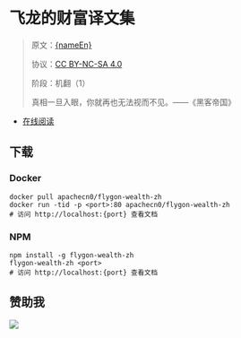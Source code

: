 <!--
    需要填充的占位符：
    
    README.md
    
        飞龙的财富译文集：文档中文名
        {nameEn}：文档英文名
        {urlEn}：文档原始链接
        wealth：域名前缀
        飞龙：负责人名称
        wizardforcel：负责人 Github 用户名
        562826179：负责人 QQ
        flygon-wealth-zh：ApacheCN 的 Github 仓库名称
        flygon-wealth-zh：DockerHub 仓库名称
        flygon-wealth-zh：PYPI 包名称
        flygon-wealth-zh：NPM 包名称
    
    CNAME
    
        wealth：域名前缀

    index.html
    
        飞龙的财富译文集：文档中文名
        #DAA520：显示颜色
        flygon-wealth-zh：ApacheCN 的 Github 仓库名称

    asset/docsify-flygon-footer.js
    
        flygon-wealth-zh：ApacheCN 的 Github 仓库名称
-->

# 飞龙的财富译文集

> 原文：[{nameEn}]({urlEn})
> 
> 协议：[CC BY-NC-SA 4.0](http://creativecommons.org/licenses/by-nc-sa/4.0/)
> 
> 阶段：机翻（1）
> 
> 真相一旦入眼，你就再也无法视而不见。——《黑客帝国》

* [在线阅读](https://wealth.flygon.net)

## 下载

### Docker

```
docker pull apachecn0/flygon-wealth-zh
docker run -tid -p <port>:80 apachecn0/flygon-wealth-zh
# 访问 http://localhost:{port} 查看文档
```

### NPM

```
npm install -g flygon-wealth-zh
flygon-wealth-zh <port>
# 访问 http://localhost:{port} 查看文档
```

## 赞助我

![](https://img-blog.csdnimg.cn/20200112005920729.png)
